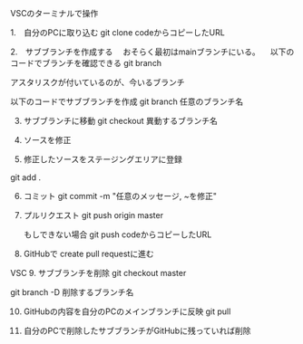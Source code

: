 VSCのターミナルで操作

1.　自分のPCに取り込む
git clone codeからコピーしたURL

2.　サブブランチを作成する
　おそらく最初はmainブランチにいる。
　以下のコードでブランチを確認できる
  git branch

  アスタリスクが付いているのが、今いるブランチ
  
  以下のコードでサブブランチを作成
  git branch 任意のブランチ名

3. サブブランチに移動
   git checkout 異動するブランチ名

4. ソースを修正

5. 修正したソースをステージングエリアに登録

  git add .

6. コミット
   git commit -m "任意のメッセージ, ~を修正"

7. プルリクエスト
   git push origin master

   もしできない場合
   git push codeからコピーしたURL

8. GitHubで create pull requestに進む

VSC
9. サブブランチを削除
   git checkout master

   git branch -D 削除するブランチ名

10. GitHubの内容を自分のPCのメインブランチに反映
    git pull

11. 自分のPCで削除したサブブランチがGitHubに残っていれば削除
